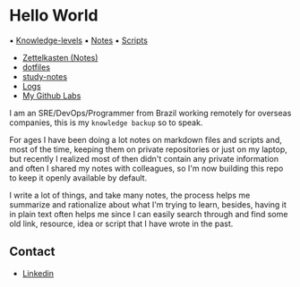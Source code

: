 # Hello World

▪️ [Knowledge-levels](./knowledge-levels.md)
▪️ [Notes](./notes)
▪️ [Scripts](./scripts)

- [Zettelkasten (Notes)](https://github.com/bruno-yamada/zet)
- [dotfiles](https://github.com/bruno-yamada/dotfiles)
- [study-notes](https://github.com/bruno-yamada/study-notes)
- [Logs](./logs)
- [My Github Labs](https://github.com/bruno-yamada/labs)

I am an SRE/DevOps/Programmer from Brazil working remotely for overseas companies, this is my `knowledge backup` so to speak.

For ages I have been doing a lot notes on markdown files and scripts and, most of the time, keeping them on private repositories or just on my laptop, but recently I realized most of then didn't contain any private information and often I shared my notes with colleagues, so I'm now building this repo to keep it openly available by default.

I write a lot of things, and take many notes, the process helps me summarize and rationalize about what I'm trying to learn, besides, having it in plain text often helps me since I can easily search through and find some old link, resource, idea or script that I have wrote in the past.

## Contact
- [Linkedin](https://www.linkedin.com/in/bruno-yamada/)
